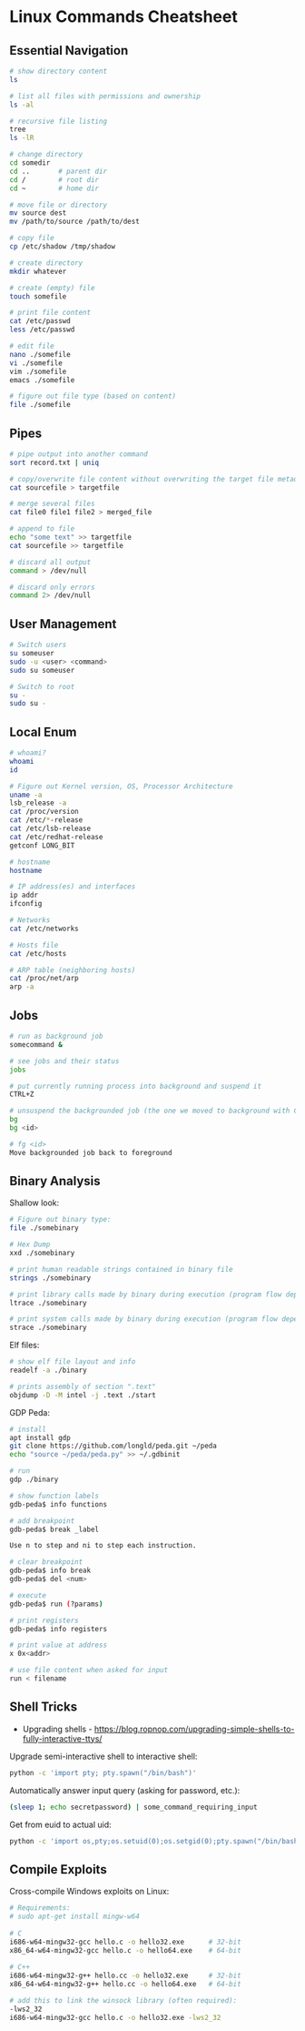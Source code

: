 # Linux Commands Cheatsheet


## Essential Navigation

```bash
# show directory content 
ls

# list all files with permissions and ownership
ls -al

# recursive file listing
tree
ls -lR

# change directory
cd somedir
cd ..       # parent dir
cd /        # root dir
cd ~        # home dir

# move file or directory
mv source dest
mv /path/to/source /path/to/dest

# copy file
cp /etc/shadow /tmp/shadow

# create directory
mkdir whatever

# create (empty) file
touch somefile

# print file content
cat /etc/passwd
less /etc/passwd

# edit file
nano ./somefile
vi ./somefile
vim ./somefile
emacs ./somefile

# figure out file type (based on content)
file ./somefile
```

## Pipes

```bash
# pipe output into another command
sort record.txt | uniq

# copy/overwrite file content without overwriting the target file metadata
cat sourcefile > targetfile

# merge several files
cat file0 file1 file2 > merged_file

# append to file
echo "some text" >> targetfile
cat sourcefile >> targetfile

# discard all output
command > /dev/null

# discard only errors
command 2> /dev/null
```

## User Management

```bash
# Switch users
su someuser
sudo -u <user> <command>
sudo su someuser

# Switch to root
su -
sudo su -
```

## Local Enum

```bash
# whoami?
whoami
id

# Figure out Kernel version, OS, Processor Architecture
uname -a
lsb_release -a
cat /proc/version
cat /etc/*-release
cat /etc/lsb-release
cat /etc/redhat-release
getconf LONG_BIT

# hostname
hostname

# IP address(es) and interfaces
ip addr
ifconfig

# Networks
cat /etc/networks

# Hosts file
cat /etc/hosts

# ARP table (neighboring hosts)
cat /proc/net/arp
arp -a

```

## Jobs

```bash
# run as background job
somecommand &

# see jobs and their status
jobs

# put currently running process into background and suspend it
CTRL+Z

# unsuspend the backgrounded job (the one we moved to background with CTRL+Z)
bg
bg <id>

# fg <id>
Move backgrounded job back to foreground
```

## Binary Analysis

Shallow look:
```bash
# Figure out binary type:
file ./somebinary

# Hex Dump
xxd ./somebinary

# print human readable strings contained in binary file
strings ./somebinary

# print library calls made by binary during execution (program flow dependent)
ltrace ./somebinary

# print system calls made by binary during execution (program flow dependent)
strace ./somebinary
```

Elf files:
```bash
# show elf file layout and info
readelf -a ./binary

# prints assembly of section ".text"
objdump -D -M intel -j .text ./start
```

GDP Peda:
```bash
# install
apt install gdp
git clone https://github.com/longld/peda.git ~/peda
echo "source ~/peda/peda.py" >> ~/.gdbinit

# run
gdp ./binary

# show function labels
gdb-peda$ info functions

# add breakpoint
gdb-peda$ break _label

Use n to step and ni to step each instruction.

# clear breakpoint
gdb-peda$ info break
gdb-peda$ del <num>

# execute
gdb-peda$ run (?params)

# print registers
gdb-peda$ info registers

# print value at address
x 0x<addr>

# use file content when asked for input
run < filename
```


## Shell Tricks

* Upgrading shells -  https://blog.ropnop.com/upgrading-simple-shells-to-fully-interactive-ttys/

Upgrade semi-interactive shell to interactive shell:

```bash
python -c 'import pty; pty.spawn("/bin/bash")'
```

Automatically answer input query (asking for password, etc.):

```bash
(sleep 1; echo secretpassword) | some_command_requiring_input
```

Get from euid to actual uid:

```bash
python -c 'import os,pty;os.setuid(0);os.setgid(0);pty.spawn("/bin/bash")';
```

## Compile Exploits

Cross-compile Windows exploits on Linux:

```bash
# Requirements:
# sudo apt-get install mingw-w64
 
# C
i686-w64-mingw32-gcc hello.c -o hello32.exe      # 32-bit
x86_64-w64-mingw32-gcc hello.c -o hello64.exe    # 64-bit
 
# C++
i686-w64-mingw32-g++ hello.cc -o hello32.exe     # 32-bit
x86_64-w64-mingw32-g++ hello.cc -o hello64.exe   # 64-bit

# add this to link the winsock library (often required):
-lws2_32
i686-w64-mingw32-gcc hello.c -o hello32.exe -lws2_32
```